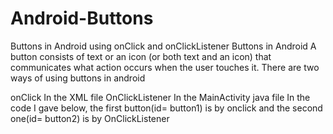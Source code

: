 # Android-Buttons
Buttons in Android using onClick and onClickListener
Buttons in Android A button consists of text or an icon (or both text and an icon) that communicates what action occurs when the user touches it. There are two ways of using buttons in android

onClick In the XML file
OnClickListener In the MainActivity java file
In the code I gave below, the first button(id= button1) is by onclick and the second one(id= button2) is by OnClickListener
